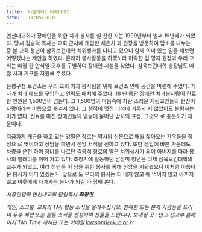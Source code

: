 ```yaml
---
title:  티엠아이? 티애아이?
date:   11/05/2018
---
```


연신내교회가 장애인을 위한 치과 봉사를 실
천한 지는 1999년부터 벌써 19년째가 되었다.
당시 김승덕 목사는 교회 근처에 개업한 새은치
과 원장을 방문하여 담소를 나누는 중 본 교회
청년이 삼육보건대학 치위생과를 다니고 있으니
함께 의미 있는 일을 해보면 어떻겠냐는 제안을
하였다. 흔쾌히 봉사활동을 하겠노라 허락한 김
영자 원장과 우리 교회는 매월 한 안식일 오후를
구별하여 장애인 시설을 찾았다. 삼육보건대학
총장님도 매월 치과 기구를 지원해 주셨다.

은평구청 보건소는 우리 교회 치과 봉사팀을
위해 보건소 안에 공간을 마련해 주었다. 게다가
치과 베드를 구입하고 인력도 배치해 주었다. 18
년 동안 장애인 치과봉사팀이 진료한 인원은 1,500명이 넘는다. 그 1,500명의 마음속에 자랑
스러운 재림교인들의 헌신이 사랑이라는 이름으로 새겨져 있다. 그 행적이 멋진 비석에 기록되
지 않았어도 불평하는 이가 없다. 진료를 마친 장애인들의 얼굴에 묻어난 감사의 표정, 그것으
로 충분하기 때문이다.

지금까지 개근을 하고 있는 강필운 장로는 약사의 신분으로 매월 찾아오는 환우들을 정성으
로 맞이하고 상담을 하면서 신앙 서적을 전하고 있다. 또한 생업에 바쁜 가운데도 차량을 운전
하여 장비를 나르던 김봉석 장로의 딸은 치위생사가 되어 아버지를 따라 봉사의 릴레이를 이어
가고 있다. 초창기에 활동하던 남상미 청년은 이제 삼육보건대학의 교수가 되었고, 여러 청년들
이 남을 위한 봉사를 통해 신앙을 키워왔으니 이처럼 아름다운 봉사가 어디 있겠는가. 앞으로
도 우리의 봉사는 티 내지 않고 애 먹이지 않고 아끼지 않고 이웃에게 다가가는 봉사가 되길 다
짐해 본다.

_서중한합회 연신내교회 담임목사 **최창현**_
 
_개인, 소그룹, 교회의 TMI 활동 소식을 올려주십시오.
참여한 모든 분께 기념품을 드리며 우수 제안 또는 활동 소식을 선정하여 선물을 드립니다.
보내실 곳 : 안교·선교부 홈페이지 TMI Time 게시판 또는 이메일 kucspm1@kuc.or.kr_